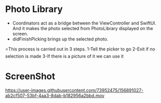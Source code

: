# Photo Library 

- Coordinators act as a bridge between the ViewController and SwiftUI. And it makes the photo selected from PhotoLibrary displayed on the screen. 
- didFinishPicking brings up the selected photo.

⭐️This process is carried out in 3 steps.
1-Tell the picker to go
2-Exit if no selection is made
3-If there is a picture of it we can use it

# ScreenShot

https://user-images.githubusercontent.com/73952475/156891027-ab2cf507-53bf-4aa3-8dab-b182956a2bbd.mov

